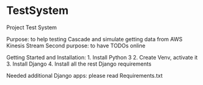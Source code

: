 # TestSystem
Project Test System

Purpose: to help testing Cascade and simulate getting data from AWS Kinesis Stream
Second purpose: to have TODOs online 


Getting Started and Installation:
    1. Install Python 3
    2. Create Venv, activate it
    3. Install Django
    4. Install all the rest Django requirements
    
    
Needed additional Django apps: please read Requirements.txt    
